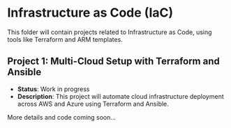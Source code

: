 
# Infrastructure as Code (IaC)

This folder will contain projects related to Infrastructure as Code, using tools like Terraform and ARM templates.

## Project 1: Multi-Cloud Setup with Terraform and Ansible
- **Status**: Work in progress
- **Description**: This project will automate cloud infrastructure deployment across AWS and Azure using Terraform and Ansible.

More details and code coming soon...
